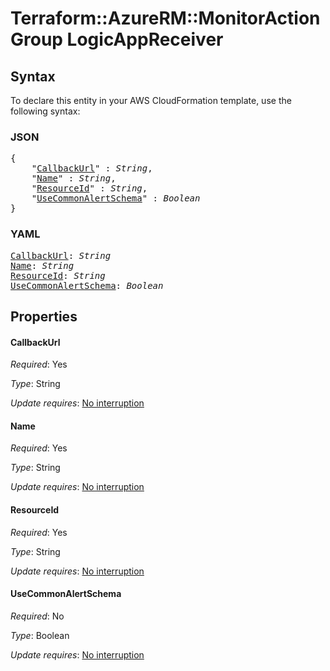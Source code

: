 # Terraform::AzureRM::MonitorActionGroup LogicAppReceiver

## Syntax

To declare this entity in your AWS CloudFormation template, use the following syntax:

### JSON

<pre>
{
    "<a href="#callbackurl" title="CallbackUrl">CallbackUrl</a>" : <i>String</i>,
    "<a href="#name" title="Name">Name</a>" : <i>String</i>,
    "<a href="#resourceid" title="ResourceId">ResourceId</a>" : <i>String</i>,
    "<a href="#usecommonalertschema" title="UseCommonAlertSchema">UseCommonAlertSchema</a>" : <i>Boolean</i>
}
</pre>

### YAML

<pre>
<a href="#callbackurl" title="CallbackUrl">CallbackUrl</a>: <i>String</i>
<a href="#name" title="Name">Name</a>: <i>String</i>
<a href="#resourceid" title="ResourceId">ResourceId</a>: <i>String</i>
<a href="#usecommonalertschema" title="UseCommonAlertSchema">UseCommonAlertSchema</a>: <i>Boolean</i>
</pre>

## Properties

#### CallbackUrl

_Required_: Yes

_Type_: String

_Update requires_: [No interruption](https://docs.aws.amazon.com/AWSCloudFormation/latest/UserGuide/using-cfn-updating-stacks-update-behaviors.html#update-no-interrupt)

#### Name

_Required_: Yes

_Type_: String

_Update requires_: [No interruption](https://docs.aws.amazon.com/AWSCloudFormation/latest/UserGuide/using-cfn-updating-stacks-update-behaviors.html#update-no-interrupt)

#### ResourceId

_Required_: Yes

_Type_: String

_Update requires_: [No interruption](https://docs.aws.amazon.com/AWSCloudFormation/latest/UserGuide/using-cfn-updating-stacks-update-behaviors.html#update-no-interrupt)

#### UseCommonAlertSchema

_Required_: No

_Type_: Boolean

_Update requires_: [No interruption](https://docs.aws.amazon.com/AWSCloudFormation/latest/UserGuide/using-cfn-updating-stacks-update-behaviors.html#update-no-interrupt)

